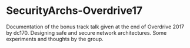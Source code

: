 # SecurityArchs-Overdrive17
Documentation of the bonus track talk given at the end of Overdrive 2017 by dc170. Designing safe and secure network architectures. Some experiments and thoughts by the group.
